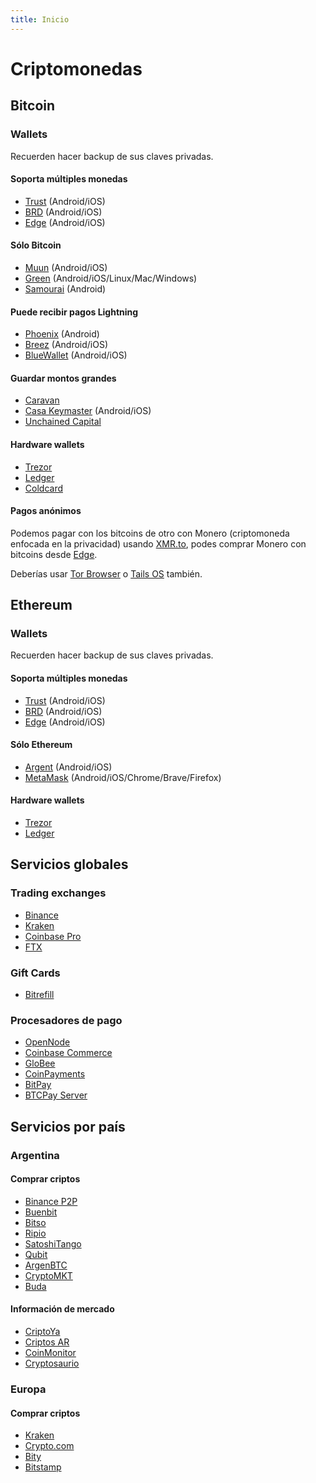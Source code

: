 ```yaml
---
title: Inicio
---
```


# Criptomonedas

## Bitcoin

### Wallets

Recuerden hacer backup de sus claves privadas.

#### Soporta múltiples monedas

- [Trust](https://trustwallet.com/) (Android/iOS)
- [BRD](https://brd.com/) (Android/iOS)
- [Edge](https://edge.app/) (Android/iOS)

#### Sólo Bitcoin

- [Muun](https://muun.com/) (Android/iOS)
- [Green](https://blockstream.com/green/) (Android/iOS/Linux/Mac/Windows)
- [Samourai](https://samouraiwallet.com/) (Android)

#### Puede recibir pagos Lightning

- [Phoenix](https://phoenix.acinq.co/) (Android)
- [Breez](https://breez.technology/) (Android/iOS)
- [BlueWallet](https://bluewallet.io/) (Android/iOS)

#### Guardar montos grandes

- [Caravan](https://unchained-capital.github.io/caravan)
- [Casa Keymaster](https://keys.casa/keymaster/) (Android/iOS)
- [Unchained Capital](https://unchained-capital.com/vaults/)

#### Hardware wallets

- [Trezor](https://trezor.io/)
- [Ledger](https://www.ledger.com/)
- [Coldcard](https://coldcardwallet.com/)

#### Pagos anónimos

Podemos pagar con los bitcoins de otro con Monero (criptomoneda enfocada en la privacidad) usando [XMR.to](https://xmr.to/), podes comprar Monero con bitcoins desde [Edge](https://edge.app/).

Deberías usar [Tor Browser](https://www.torproject.org/) o [Tails OS](https://tails.boum.org/) también.

## Ethereum

### Wallets

Recuerden hacer backup de sus claves privadas.

#### Soporta múltiples monedas

- [Trust](https://trustwallet.com/) (Android/iOS)
- [BRD](https://brd.com/) (Android/iOS)
- [Edge](https://edge.app/) (Android/iOS)

#### Sólo Ethereum

- [Argent](https://www.argent.xyz/) (Android/iOS)
- [MetaMask](https://metamask.io/) (Android/iOS/Chrome/Brave/Firefox)

#### Hardware wallets

- [Trezor](https://trezor.io/)
- [Ledger](https://www.ledger.com/)

## Servicios globales

### Trading exchanges

- [Binance](https://www.binance.com/)
- [Kraken](https://www.kraken.com/)
- [Coinbase Pro](https://pro.coinbase.com/)
- [FTX](https://ftx.com/)

### Gift Cards

- [Bitrefill](https://www.bitrefill.com/)

### Procesadores de pago

- [OpenNode](https://www.opennode.com/)
- [Coinbase Commerce](https://commerce.coinbase.com/)
- [GloBee](https://globee.com/)
- [CoinPayments](https://www.coinpayments.net/)
- [BitPay](https://bitpay.com/)
- [BTCPay Server](https://btcpayserver.org/)

## Servicios por país

### Argentina

#### Comprar criptos

- [Binance P2P](https://c2c.binance.com/)
- [Buenbit](https://buenbit.com/)
- [Bitso](https://bitso.com/)
- [Ripio](https://www.ripio.com/)
- [SatoshiTango](https://www.satoshitango.com/)
- [Qubit](https://www.qubit.com.ar/)
- [ArgenBTC](https://argenbtc.com/)
- [CryptoMKT](https://www.cryptomkt.com/)
- [Buda](https://www.buda.com/)

#### Información de mercado

- [CriptoYa](https://criptoya.com/)
- [Criptos AR](https://criptos.com.ar/)
- [CoinMonitor](https://coinmonitor.info/)
- [Cryptosaurio](https://www.cryptosaurio.com/)

### Europa

#### Comprar criptos

- [Kraken](https://www.kraken.com/)
- [Crypto.com](https://crypto.com/)
- [Bity](https://bity.com/)
- [Bitstamp](https://www.bitstamp.net/)
